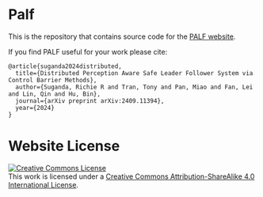 # Palf

This is the repository that contains source code for the [PALF website](https://richieryu.github.io/palf.github.io).

If you find PALF useful for your work please cite:
```
@article{suganda2024distributed,
  title={Distributed Perception Aware Safe Leader Follower System via Control Barrier Methods},
  author={Suganda, Richie R and Tran, Tony and Pan, Miao and Fan, Lei and Lin, Qin and Hu, Bin},
  journal={arXiv preprint arXiv:2409.11394},
  year={2024}
}
```

# Website License
<a rel="license" href="http://creativecommons.org/licenses/by-sa/4.0/"><img alt="Creative Commons License" style="border-width:0" src="https://i.creativecommons.org/l/by-sa/4.0/88x31.png" /></a><br />This work is licensed under a <a rel="license" href="http://creativecommons.org/licenses/by-sa/4.0/">Creative Commons Attribution-ShareAlike 4.0 International License</a>.
